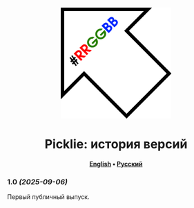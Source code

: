 <div align="center">

![](images/logo.png)

# Picklie: история версий

#### [English](CHANGELOG.md) &bull; [Русский](CHANGELOG-RU.md)

</div>

### 1.0 *(2025-09-06)*

Первый публичный выпуск.